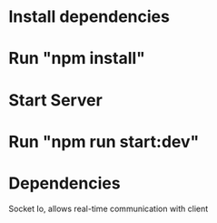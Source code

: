 
# Install dependencies
# Run "npm install"



# Start Server
# Run "npm run start:dev"

# Dependencies 
Socket Io, allows real-time communication with client

